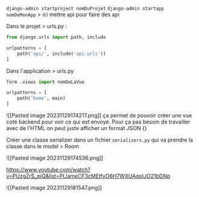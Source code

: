 
`django-admin startproject nomDuProjet`
`django-admin startapp nomDeMonApp` > ici mettre api pour faire des api

Dans le projet > urls.py : 
```python
from django.urls import path, include

urlpatterns = [
	path('api/', include('api.urls'))
]
```

Dans l'application > urls.py
```python
form .views import nomDeLaVue

urlpatterns = [
	path('home', main)
]
```

![[Pasted image 20231129174217.png]]
ça permet de pouvoir créer une vue coté backend pour voir ce qui est envoyé. Pour ça pas besoin de travailler avec de l'HTML on peut juste afficher un format JSON {}

Créer une classe serializer dans un fichier `serializers.py` qui va prendre la classe dans le model > Room

![[Pasted image 20231129174536.png]]

https://www.youtube.com/watch?v=PUzgZrS_piQ&list=PLlameCF3cMEtfyO6H7WXUAqoIJO21bDNp

![[Pasted image 20231129181547.png]]

